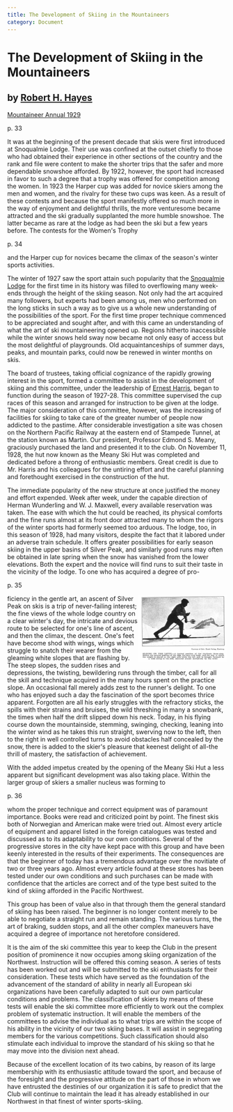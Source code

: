 ```yaml
---
title: The Development of Skiing in the Mountaineers
category: Document
---
```

# The Development of Skiing in the Mountaineers
## by [Robert H. Hayes](Robert-Hayes)

[Mountaineer Annual 1929](https://www.mountaineers.org/about/history/the-mountaineer-annuals/indexes-annuals-maps/the-mountaineer-1929)

p. 33

It was at the beginning of the present decade that skis were first introduced at Snoqualmie Lodge. Their use was confined at the outset chiefly to those who had obtained their experience in other sections of the country and the rank and file were content to make the shorter trips that the safer and more dependable snowshoe afforded. By 1922, however, the sport had increased in favor to such a degree that a trophy was offered for competition among the women. In 1923 the Harper cup was added for novice skiers among the men and women, and the rivalry for these two cups was keen. As a result of these contests and because the sport manifestly offered so much more in the way of enjoyment and delightful thrills, the more venturesome became attracted and the ski gradually supplanted the more humble snowshoe. The latter became as rare at the lodge as had been the ski but a few years before. The contests for the Women's Trophy

p. 34

and the Harper cup for novices became the climax of the season's winter sports activities.

The winter of 1927 saw the sport attain such popularity that the [Snoqualmie Lodge](Snoqualmie-Lodge) for the first time in its history was filled to overflowing many week-ends through the height of the skiing season. Not only had the art acquired many followers, but experts had been among us, men who performed on the long sticks in such a way as to give us a whole new understanding of the possibilities of the sport. For the first time proper technique commenced to be appreciated and sought after, and with this came an understanding of what the art of ski mountaineering opened up. Regions hitherto inaccessible while the winter snows held sway now became not only easy of access but the most delightful of playgrounds. Old acquaintanceships of summer days, peaks, and mountain parks, could now be renewed in winter months on skis.

The board of trustees, taking official cognizance of the rapidly growing interest in the sport, formed a committee to assist in the development of skiing and this committee, under the leadership of [Ernest Harris](Ernest-Harris), began to function during the season of 1927-28. This committee supervised the cup races of this season and arranged for instruction to be given at the lodge. The major consideration of this committee, however, was the increasing of facilities for skiing to take care of the greater number of people now addicted to the pastime. After considerable investigation a site was chosen on the Northern Pacific Railway at the eastern end of Stampede Tunnel, at the station known as Martin. Our president, Professor Edmond S. Meany, graciously purchased the land and presented it to the club. On November 11, 1928, the hut now known as the Meany Ski Hut was completed and dedicated before a throng of enthusiastic members. Great credit is due to Mr. Harris and his colleagues for the untiring effort and the careful planning and forethought exercised in the construction of the hut.

The immediate popularity of the new structure at once justified the money and effort expended. Week after week, under the capable direction of Herman Wunderling and W. J. Maxwell, every available reservation was taken. The ease with which the hut could be reached, its physical comforts and the fine runs almost at its front door attracted many to whom the rigors of the winter sports had formerly seemed too arduous. The lodge, too, in this season of 1928, had many visitors, despite the fact that it labored under an adverse train schedule. It offers greater possibilities for early season skiing in the upper basins of Silver Peak, and similarly good runs may often be obtained in late spring when the snow has vanished from the lower elevations.
Both the expert and the novice will find runs to suit their taste in the vicinity of the lodge. To one who has acquired a degree of pro-

p. 35

<img src="img/1929-Ski-on-the-level.png" style="width: 40%" alt="PHOTO - SLIDING ON THE LEVEL" align="right">

ficiency in the gentle art, an ascent of Silver Peak on skis is a trip of never-failing interest; the fine views of the whole lodge country on a clear winter's day, the intricate and devious route to be selected for one's line of ascent, and then the climax, the descent. One's feet have become shod with wings, wings which struggle to snatch their wearer from the gleaming white slopes that are flashing by. The steep slopes, the sudden rises and depressions, the twisting, bewildering runs through the timber, call for all the skill and technique acquired in the many hours spent on the practice slope. An occasional fall merely adds zest to the runner's delight. To one who has enjoyed such a day the fascination of the sport becomes thrice apparent. Forgotten are all his early struggles with the refractory sticks, the spills with their strains and bruises, the wild threshing in many a snowbank, the times when half the drift slipped down his neck. Today, in his flying course down the mountainside, stemming, swinging, checking, leaning into the winter wind as he takes this run straight, swerving now to the left, then to the right in well controlled turns to avoid obstacles half concealed by the snow, there is added to the skier's pleasure that keenest delight of all-the thrill of mastery, the satisfaction of achievement.

With the added impetus created by the opening of the Meany Ski Hut a less apparent but significant development was also taking place. Within the larger group of skiers a smaller nucleus was forming to


p. 36

whom the proper technique and correct equipment was of paramount importance. Books were read and criticized point by point. The finest skis both of Norwegian and American make were tried out. Almost every article of equipment and apparel listed in the foreign catalogues was tested and discussed as to its adaptability to our own conditions. Several of the progressive stores in the city have kept pace with this group and have been keenly interested in the results of their experiments. The consequences are that the beginner of today has a tremendous advantage over the novitiate of two or three years ago. Almost every article found at these stores has been tested under our own conditions and such purchases can be made with confidence that the articles are correct and of the type best suited to the kind of skiing afforded in the Pacific Northwest.

This group has been of value also in that through them the general standard of skiing has been raised. The beginner is no longer content merely to be able to negotiate a straight run and remain standing. The various turns, the art of braking, sudden stops, and all the other complex maneuvers have acquired a degree of importance not heretofore considered.

It is the aim of the ski committee this year to keep the Club in the present position of prominence it now occupies among skiing organization of the Northwest. Instruction will be offered this coming season. A series of tests has been worked out and will be submitted to the ski enthusiasts for their consideration. These tests which have served as the foundation of the advancement of the standard of ability in nearly all European ski organizations have been carefully adapted to suit our own particular conditions and problems. The classification of skiers by means of these tests will enable the ski committee more efficiently to work out the complex problem of systematic instruction. It will enable the members of the committees to advise the individual as to what trips are within the scope of his ability in the vicinity of our two skiing bases. It will assist in segregating members for the various competitions. Such classification should also stimulate each individual to improve the standard of his skiing so that he may move into the division next ahead.

Because of the excellent location of its two cabins, by reason of its large membership with its enthusiastic attitude toward the sport, and because of the foresight and the progressive attitude on the part of those in whom we have entrusted the destinies of our organization it is safe to predict that the Club will continue to maintain the lead it has already established in our Northwest in that finest of winter sports-skiing.
